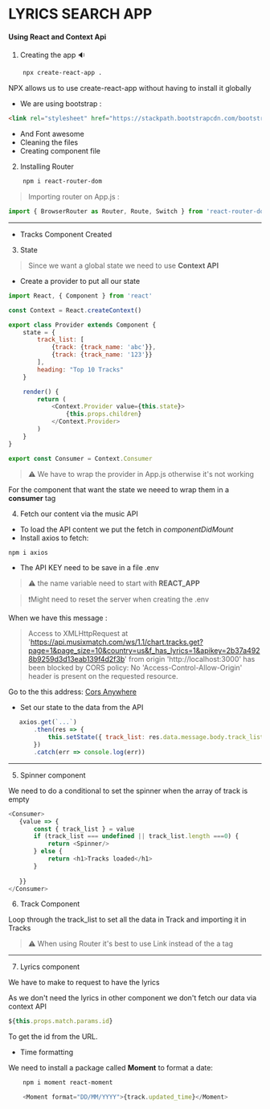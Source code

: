 #  LYRICS SEARCH APP 
#### Using React and Context Api

1. Creating the app 🔉

```bash
    npx create-react-app .
```
NPX allows us to use create-react-app without having to install it globally

* We are using bootstrap :
```html
<link rel="stylesheet" href="https://stackpath.bootstrapcdn.com/bootstrap/4.4.1/css/bootstrap.min.css" integrity="sha384-Vkoo8x4CGsO3+Hhxv8T/Q5PaXtkKtu6ug5TOeNV6gBiFeWPGFN9MuhOf23Q9Ifjh" crossorigin="anonymous">
```
* And Font awesome
* Cleaning the files
* Creating component file

2. Installing Router

```bash
    npm i react-router-dom
```

> Importing router on App.js :
```javascript
import { BrowserRouter as Router, Route, Switch } from 'react-router-dom'

```
___

* Tracks Component Created
3. State

> Since we want a global state we need to use **Context API**

* Create a provider to put all our state
```javascript
import React, { Component } from 'react'

const Context = React.createContext()

export class Provider extends Component {
    state = {
        track_list: [
            {track: {track_name: 'abc'}},
            {track: {track_name: '123'}}
        ],
        heading: "Top 10 Tracks"
    }

    render() {
        return (
            <Context.Provider value={this.state}>
                {this.props.children}
            </Context.Provider>
        )
    }
}

export const Consumer = Context.Consumer

```
> ⚠️ We have to wrap the provider in App.js otherwise it's not working

For the component that want the state we neeed to wrap them in a **consumer** tag

4. Fetch our content via the music API

 * To load the API content we put the fetch in *componentDidMount* 
 * Install axios to fetch:
 ```bash
 npm i axios
 ```

 * The API KEY need to be save in a file .env
 > ⚠️ the name variable need to start with **REACT_APP**

 > ❗️Might need to reset the server when creating the .env

 When we have this message : 
 > Access to XMLHttpRequest at 'https://api.musixmatch.com/ws/1.1/chart.tracks.get?page=1&page_size=10&country=us&f_has_lyrics=1&apikey=2b37a4928b9259d3d13eab139f4d2f3b' from origin 'http://localhost:3000' has been blocked by CORS policy: No 'Access-Control-Allow-Origin' header is present on the requested resource.

 Go to the this address:
 [Cors Anywhere](https://cors-anywhere.herokuapp.com)

 * Set our state to the data from the API

 ```javascript
    axios.get(`...`)
        .then(res => {
            this.setState({ track_list: res.data.message.body.track_list })
        })
        .catch(err => console.log(err))
 ```

 ___

 5. Spinner component

 We need to do a conditional to set the spinner when the array of track is empty

 ```javascript
 <Consumer>
    {value => {
        const { track_list } = value
        if (track_list === undefined || track_list.length ===0) {
            return <Spinner/>
        } else {
            return <h1>Tracks loaded</h1>
        }
            
    }}
</Consumer>
```

6. Track Component

Loop through the track_list to set all the data in Track and importing it in Tracks

> ⚠️ When using Router it's best to use Link instead of the a tag
___

7. Lyrics component

We have to make to request to have the lyrics

As we don't need the lyrics in other component we don't fetch our data via context API

```javascript
${this.props.match.params.id}
```
To get the id from the URL.

* Time formatting

We need to install a package called **Moment** to format a date:

```bash
    npm i moment react-moment
```

```javascript
    <Moment format="DD/MM/YYYY">{track.updated_time}</Moment>
```
